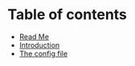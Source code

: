 # Table of contents

* [Read Me](README.md)
* [Introduction](introduction.md)
* [The config file](the-config-file.md)


